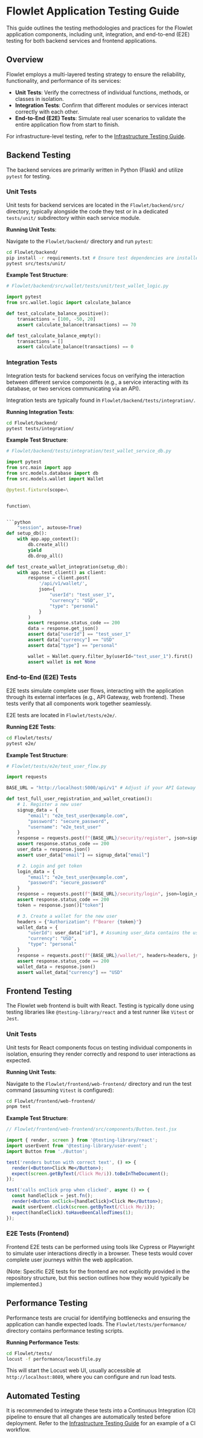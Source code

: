 # Flowlet Application Testing Guide

This guide outlines the testing methodologies and practices for the Flowlet application components, including unit, integration, and end-to-end (E2E) testing for both backend services and frontend applications.

## Overview

Flowlet employs a multi-layered testing strategy to ensure the reliability, functionality, and performance of its services:

- **Unit Tests**: Verify the correctness of individual functions, methods, or classes in isolation.
- **Integration Tests**: Confirm that different modules or services interact correctly with each other.
- **End-to-End (E2E) Tests**: Simulate real user scenarios to validate the entire application flow from start to finish.

For infrastructure-level testing, refer to the [Infrastructure Testing Guide](../infrastructure/testing-guide.md).

## Backend Testing

The backend services are primarily written in Python (Flask) and utilize `pytest` for testing.

### Unit Tests

Unit tests for backend services are located in the `Flowlet/backend/src/` directory, typically alongside the code they test or in a dedicated `tests/unit/` subdirectory within each service module.

**Running Unit Tests**:

Navigate to the `Flowlet/backend/` directory and run `pytest`:

```bash
cd Flowlet/backend/
pip install -r requirements.txt # Ensure test dependencies are installed
pytest src/tests/unit/
```

**Example Test Structure**:

```python
# Flowlet/backend/src/wallet/tests/unit/test_wallet_logic.py

import pytest
from src.wallet.logic import calculate_balance

def test_calculate_balance_positive():
    transactions = [100, -50, 20]
    assert calculate_balance(transactions) == 70

def test_calculate_balance_empty():
    transactions = []
    assert calculate_balance(transactions) == 0
```

### Integration Tests

Integration tests for backend services focus on verifying the interaction between different service components (e.g., a service interacting with its database, or two services communicating via an API).

Integration tests are typically found in `Flowlet/backend/tests/integration/`.

**Running Integration Tests**:

```bash
cd Flowlet/backend/
pytest tests/integration/
```

**Example Test Structure**:

```python
# Flowlet/backend/tests/integration/test_wallet_service_db.py

import pytest
from src.main import app
from src.models.database import db
from src.models.wallet import Wallet

@pytest.fixture(scope=\


function\


```python
    "session", autouse=True)
def setup_db():
    with app.app_context():
        db.create_all()
        yield
        db.drop_all()

def test_create_wallet_integration(setup_db):
    with app.test_client() as client:
        response = client.post(
            '/api/v1/wallet/',
            json={
                "userId": "test_user_1",
                "currency": "USD",
                "type": "personal"
            }
        )
        assert response.status_code == 200
        data = response.get_json()
        assert data["userId"] == "test_user_1"
        assert data["currency"] == "USD"
        assert data["type"] == "personal"

        wallet = Wallet.query.filter_by(userId="test_user_1").first()
        assert wallet is not None
```

### End-to-End (E2E) Tests

E2E tests simulate complete user flows, interacting with the application through its external interfaces (e.g., API Gateway, web frontend). These tests verify that all components work together seamlessly.

E2E tests are located in `Flowlet/tests/e2e/`.

**Running E2E Tests**:

```bash
cd Flowlet/tests/
pytest e2e/
```

**Example Test Structure**:

```python
# Flowlet/tests/e2e/test_user_flow.py

import requests

BASE_URL = "http://localhost:5000/api/v1" # Adjust if your API Gateway is on a different port/host

def test_full_user_registration_and_wallet_creation():
    # 1. Register a new user
    signup_data = {
        "email": "e2e_test_user@example.com",
        "password": "secure_password",
        "username": "e2e_test_user"
    }
    response = requests.post(f"{BASE_URL}/security/register", json=signup_data)
    assert response.status_code == 200
    user_data = response.json()
    assert user_data["email"] == signup_data["email"]

    # 2. Login and get token
    login_data = {
        "email": "e2e_test_user@example.com",
        "password": "secure_password"
    }
    response = requests.post(f"{BASE_URL}/security/login", json=login_data)
    assert response.status_code == 200
    token = response.json()["token"]

    # 3. Create a wallet for the new user
    headers = {"Authorization": f"Bearer {token}"}
    wallet_data = {
        "userId": user_data["id"], # Assuming user_data contains the user ID
        "currency": "USD",
        "type": "personal"
    }
    response = requests.post(f"{BASE_URL}/wallet/", headers=headers, json=wallet_data)
    assert response.status_code == 200
    wallet_data = response.json()
    assert wallet_data["currency"] == "USD"
```

## Frontend Testing

The Flowlet web frontend is built with React. Testing is typically done using testing libraries like `@testing-library/react` and a test runner like `Vitest` or `Jest`.

### Unit Tests

Unit tests for React components focus on testing individual components in isolation, ensuring they render correctly and respond to user interactions as expected.

**Running Unit Tests**:

Navigate to the `Flowlet/frontend/web-frontend/` directory and run the test command (assuming `Vitest` is configured):

```bash
cd Flowlet/frontend/web-frontend/
pnpm test
```

**Example Test Structure**:

```jsx
// Flowlet/frontend/web-frontend/src/components/Button.test.jsx

import { render, screen } from '@testing-library/react';
import userEvent from '@testing-library/user-event';
import Button from './Button';

test('renders button with correct text', () => {
  render(<Button>Click Me</Button>);
  expect(screen.getByText(/Click Me/i)).toBeInTheDocument();
});

test('calls onClick prop when clicked', async () => {
  const handleClick = jest.fn();
  render(<Button onClick={handleClick}>Click Me</Button>);
  await userEvent.click(screen.getByText(/Click Me/i));
  expect(handleClick).toHaveBeenCalledTimes(1);
});
```

### E2E Tests (Frontend)

Frontend E2E tests can be performed using tools like Cypress or Playwright to simulate user interactions directly in a browser. These tests would cover complete user journeys within the web application.

(Note: Specific E2E tests for the frontend are not explicitly provided in the repository structure, but this section outlines how they would typically be implemented.)

## Performance Testing

Performance tests are crucial for identifying bottlenecks and ensuring the application can handle expected loads. The `Flowlet/tests/performance/` directory contains performance testing scripts.

**Running Performance Tests**:

```bash
cd Flowlet/tests/
locust -f performance/locustfile.py
```

This will start the Locust web UI, usually accessible at `http://localhost:8089`, where you can configure and run load tests.

## Automated Testing

It is recommended to integrate these tests into a Continuous Integration (CI) pipeline to ensure that all changes are automatically tested before deployment. Refer to the [Infrastructure Testing Guide](../infrastructure/docs/testing-guide.md) for an example of a CI workflow.


